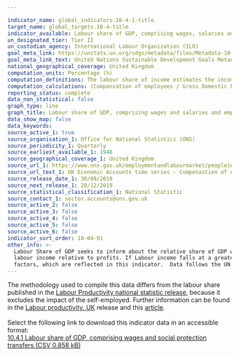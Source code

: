 ```yaml
---

indicator_name: global_indicators.10-4-1-title
target_name: global_targets.10-4-title
indicator_available: Labour share of GDP, comprising wages, salaries and employers social contributions
un_designated_tier: Tier II
un_custodian_agency: International Labour Organization (ILO)
goal_meta_link: https://unstats.un.org/sdgs/metadata/files/Metadata-10-04-01.pdf
goal_meta_link_text: United Nations Sustainable Development Goals Metadata (PDF 190 KB)
national_geographical_coverage: United Kingdom
computation_units: Percentage (%)
computation_definitions: The labour share of income estimates the income received by labour in the generation of value added, which includes the compensation of employees.
computation_calculations: (Compensation of employees / Gross Domestic Product at market prices) * 100
reporting_status: complete
data_non_statistical: false
graph_type: line
graph_title: Labour share of GDP, comprising wages and salaries and employers social contributions
data_show_map: false
data_keywords:  
source_active_1: true
source_organisation_1: Office for National Statistics (ONS)
source_periodicity_1: Quarterly
source_earliest_available_1: 1948
source_geographical_coverage_1: United Kingdom
source_url_1: https://www.ons.gov.uk/employmentandlabourmarket/peopleinwork/labourproductivity
source_url_text_1: UK Economic Accounts time series - Compenastion of employees as % of Gross Domestic Product 
source_release_date_1: 30/09/2019
source_next_release_1: 20/12/2019
source_statistical_classification_1: National Statistic
source_contact_1: sector.accounts@ons.gov.uk
source_active_2: false
source_active_3: false
source_active_4: false
source_active_5: false
source_active_6: false
indicator_sort_order: 10-04-01
other_info: >-
  Labour Share of GDP seeks to inform about the relative share of GDP which accrues to workers as compared to the share which accrues to capital in each reference period.  In Periods of economic recession this figure provides an indication of the extent to which falling output reduces
  labour income relative to profits. If Labour income falls at a greater rate than profits the labour income share will be expected to fall. Increased production and GDP often lead to improved living standards, depending on the distribution of real income and public policy among other
  factors, which are reflected in this indicator.  Data follows the UN specification for this indicator. This indicator has been identified in collaboration with topic experts.
---
```

The methodology used to compile this data differs from the labour share published in the [Labour Productivity national statistic release](https://www.ons.gov.uk/employmentandlabourmarket/peopleinwork/labourproductivity/bulletins/labourproductivity/octobertodecember2018), because it excludes the impact of the self-employed.  Further information can be found in the [Labour productivity, UK](https://www.ons.gov.uk/employmentandlabourmarket/peopleinwork/labourproductivity/bulletins/labourproductivity/octobertodecember2018) release and this [article](https://www.ons.gov.uk/economy/economicoutputandproductivity/productivitymeasures/methodologies/estimatingtheimpactoftheselfemployedinthelabourshare).<br><br>Select the following link to download this indicator data in an accessible format:<br>[10.4.1 Labour share of GDP, comprising wages and social protection transfers (CSV 0.858 kB)](https://sustainabledevelopment-uk.github.io/sdg-data/data/10-4-1.csv)